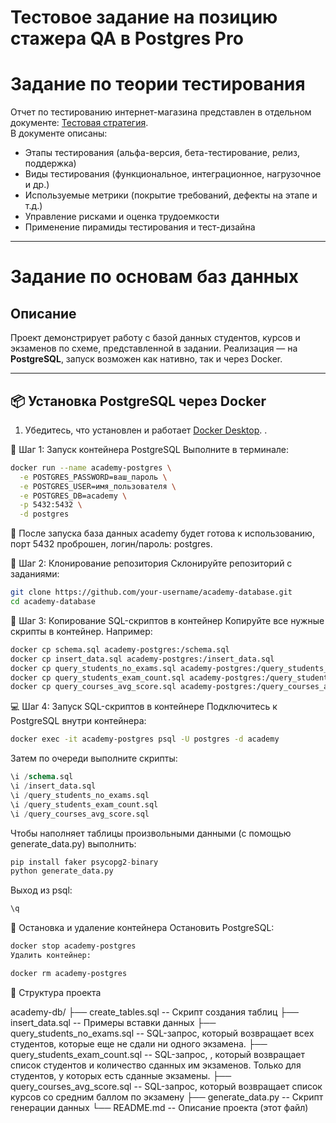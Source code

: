 # **Тестовое задание на позицию стажера QA в Postgres Pro**

# Задание по теории тестирования

Отчет по тестированию интернет-магазина представлен в отдельном документе: [Тестовая стратегия](TEST_STRATEGY.md).  
В документе описаны:
- Этапы тестирования (альфа-версия, бета-тестирование, релиз, поддержка)
- Виды тестирования (функциональное, интеграционное, нагрузочное и др.)
- Используемые метрики (покрытие требований, дефекты на этапе и т.д.)
- Управление рисками и оценка трудоемкости
- Применение пирамиды тестирования и тест-дизайна

---

# Задание по основам баз данных
## Описание

Проект демонстрирует работу с базой данных студентов, курсов и экзаменов по схеме, представленной в задании. Реализация — на **PostgreSQL**, запуск возможен как нативно, так и через Docker.

---

## 📦 Установка PostgreSQL через Docker

1. Убедитесь, что установлен и работает [Docker Desktop](https://www.docker.com/products/docker-desktop/).
.

🔧 Шаг 1: Запуск контейнера PostgreSQL
Выполните в терминале:

```bash
docker run --name academy-postgres \
  -e POSTGRES_PASSWORD=ваш_пароль \
  -e POSTGRES_USER=имя_пользователя \
  -e POSTGRES_DB=academy \
  -p 5432:5432 \
  -d postgres
```

📌 После запуска база данных academy будет готова к использованию, порт 5432 проброшен, логин/пароль: postgres.

📁 Шаг 2: Клонирование репозитория
Склонируйте репозиторий с заданиями:

```bash
git clone https://github.com/your-username/academy-database.git
cd academy-database
```

📂 Шаг 3: Копирование SQL-скриптов в контейнер
Копируйте все нужные скрипты в контейнер. Например:

```bash
docker cp schema.sql academy-postgres:/schema.sql
docker cp insert_data.sql academy-postgres:/insert_data.sql
docker cp query_students_no_exams.sql academy-postgres:/query_students_no_exams.sql
docker cp query_students_exam_count.sql academy-postgres:/query_students_exam_count.sql
docker cp query_courses_avg_score.sql academy-postgres:/query_courses_avg_score.sql
```
💻 Шаг 4: Запуск SQL-скриптов в контейнере
Подключитесь к PostgreSQL внутри контейнера:

```bash
docker exec -it academy-postgres psql -U postgres -d academy
```
Затем по очереди выполните скрипты:

```sql
\i /schema.sql
\i /insert_data.sql
\i /query_students_no_exams.sql
\i /query_students_exam_count.sql
\i /query_courses_avg_score.sql
```
Чтобы наполняет таблицы произвольными данными (с помощью generate_data.py) выполнить:

```sql
pip install faker psycopg2-binary
python generate_data.py
```
Выход из psql:
```sql
\q
```
🧼 Остановка и удаление контейнера
Остановить PostgreSQL:

```bash
docker stop academy-postgres
Удалить контейнер:
```

```bash
docker rm academy-postgres
```

📂 Структура проекта

academy-db/
├── create_tables.sql              -- Скрипт создания таблиц
├── insert_data.sql                -- Примеры вставки данных
├── query_students_no_exams.sql    -- SQL-запрос, который возвращает всех студентов, которые еще не сдали ни одного экзамена.
├── query_students_exam_count.sql  -- SQL-запрос, , который возвращает список студентов и количество сданных им экзаменов. Только для студентов, у которых есть сданные экзамены.
├── query_courses_avg_score.sql    -- SQL-запрос, который возвращает список курсов со средним баллом по экзамену
├── generate_data.py               -- Скрипт генерации данных
└── README.md                      -- Описание проекта (этот файл)
